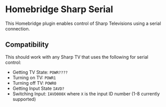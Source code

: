 # Homebridge Sharp Serial

This Homebridge plugin enables control of Sharp Televisions using a serial connection.

## Compatibility

This should work with any Sharp TV that uses the following for serial control:

- Getting TV State: `POWR????`
- Turning on TV: `POWR1`
- Turning off TV: `POWR0`
- Getting Input State `IAVD?`
- Switching Input: `IAVD000X` where `X` is the input ID number (1-8 currently supported)
